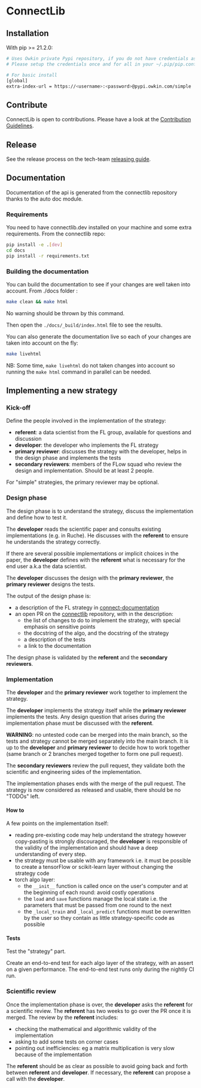 # ConnectLib

## Installation

With pip >= 21.2.0:

```bash
# Uses Owkin private Pypi repository, if you do not have credentials ask Olivier Léobal: olivier.leobal@owkin.com
# Please setup the credentials once and for all in your ~/.pip/pip.conf file as followed :

# For basic install
[global]
extra-index-url = https://<username>:<password>@pypi.owkin.com/simple
```

## Contribute

ConnectLib is open to contributions. Please have a look at the [Contribution Guidelines](https://owkin-connectlib.readthedocs-hosted.com/en/latest/contribute/contribution_process.html).

## Release

See the release process on the tech-team [releasing guide](https://github.com/owkin/tech-team/blob/main/releasing_guide.md#connectlib).

## Documentation

Documentation of the api is generated from the connectlib repository thanks to the auto doc module.

### Requirements

You need to have connectlib.dev installed on your machine and some extra requirements. From the connectlib repo:

```sh
pip install -e .[dev]
cd docs
pip install -r requirements.txt
```

### Building the documentation

You can build the documentation to see if your changes are well taken into account.
From ./docs folder :

```sh
make clean && make html
```

No warning should be thrown by this command.

Then open the `./docs/_build/index.html` file to see the results.

You can also generate the documentation live so each of your changes are taken into account on the fly:

```sh
make livehtml
```

NB: Some time, `make livehtml` do not taken changes into account so running the `make html` command in parallel can be needed.

## Implementing a new strategy

### Kick-off

Define the people involved in the implementation of the strategy:

- **referent**: a data scientist from the FL group, available for questions and discussion
- **developer**: the developer who implements the FL strategy
- **primary reviewer**: discusses the strategy with the developer, helps in the design phase and implements the tests
- **secondary reviewers**: members of the FLow squad who review the design and implementation. Should be at least 2 people.

For "simple" strategies, the primary reviewer may be optional.

### Design phase

The design phase is to understand the strategy, discuss the implementation and define how to test it.

The **developer** reads the scientific paper and consults existing implementations (e.g. in Ruche). He
discusses with the **referent** to ensure he understands the strategy correctly.

If there are several possible implementations or implicit choices in the paper, the **developer** defines
with the **referent** what is necessary for the end user a.k.a the data scientist.

The **developer** discusses the design with the **primary reviewer**, the **primary reviewer** designs the tests.

The output of the design phase is:
- a description of the FL strategy in [connect-documentation](https://github.com/owkin/connect-documentation/blob/main/docs/source/connectlib/index.rst)
- an open PR on the [connectlib](https://github.com/owkin/connectlib) repository, with in the description:
  - the list of changes to do to implement the strategy, with special emphasis on sensitive points
  - the docstring of the algo, and the docstring of the strategy
  - a description of the tests
  - a link to the documentation

The design phase is validated by the **referent** and the **secondary reviewers**.

### Implementation

The **developer** and the **primary reviewer** work together to implement the strategy.

The **developer** implements the strategy itself while the **primary reviewer** implements the tests.
Any design question that arises during the implementation phase must be discussed with the **referent**.

**WARNING**: no untested code can be merged into the main branch, so the tests and strategy cannot be merged separately
into the main branch. It is up to the **developer** and **primary reviewer** to decide how to work together (same branch
or 2 branches merged together to form one pull request).

The **secondary reviewers** review the pull request, they validate both the scientific and engineering sides of the implementation.

The implementation phases ends with the merge of the pull request. The strategy is now considered as released
and usable, there should be no "TODOs" left.

#### How to

A few points on the implementation itself:

- reading pre-existing code may help understand the strategy however copy-pasting is strongly discouraged, the **developer**
    is responsible of the validity of the implementation and should have a deep understanding of every step.
- the strategy must be usable with any framework i.e. it must be possible to create a tensorFlow or scikit-learn layer without
    changing the strategy code
- torch algo layer:
  - the `__init__` function is called once on the user's computer and at the beginning of each round: avoid costly operations
  - the `load` and `save` functions manage the local state i.e. the parameters that must be passed from one round to the next
  - the `_local_train` and `_local_predict` functions must be overwritten by the user so they contain as little strategy-specific code as possible

#### Tests

Test the "strategy" part.

Create an end-to-end test for each algo layer of the strategy, with an assert on a given performance. The end-to-end test runs only during
the nightly CI run.

### Scientific review

Once the implementation phase is over, the **developer** asks the **referent** for a scientific review.
The **referent** has two weeks to go over the PR once it is merged. The review by the **referent** includes:

- checking the mathematical and algorithmic validity of the implementation
- asking to add some tests on corner cases
- pointing out inefficiencies: eg a matrix multiplication is very slow because of the implementation

The **referent** should be as clear as possible to avoid going back and forth between **referent** and **developer**.
If necessary, the **referent** can propose a call with the **developer**.
